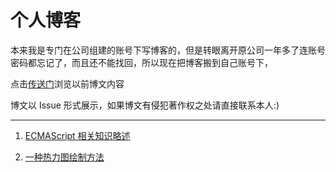 # 个人博客

本来我是专门在公司组建的账号下写博客的，但是转眼离开原公司一年多了连账号密码都忘记了，而且还不能找回，所以现在把博客搬到自己账号下，

点击[传送门](https://github.com/YIXUNFE/blog)浏览以前博文内容

博文以 Issue 形式展示，如果博文有侵犯著作权之处请直接联系本人:)

----

1. [ECMAScript 相关知识略述](https://github.com/ajccom/blog/issues/1)

2. [一种热力图绘制方法](https://github.com/ajccom/blog/issues/2)


